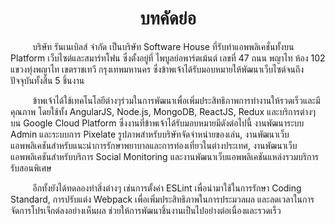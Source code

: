 <h1 align="center">บทคัดย่อ</h1>

&nbsp;&nbsp;&nbsp;&nbsp;&nbsp;&nbsp;&nbsp;&nbsp;
บริษัท รันเนเบิลส์ จำกัด เป็นบริษัท Software House ที่รับทำแอพพลิเคชั่นทั้งบน Platform เว็บไซต์และสมาร์ทโฟน ซึ่งตั้งอยู่ที่ ไพบูลย์อพาร์ตเม้นต์ เลขที่ 47 ถนน พญาไท ห้อง 102 แขวงทุ่งพญาไท เขตราชเทวี กรุงเทพมหานคร ซึ่งข้าพเจ้าได้รับมอบหมายให้พัฒนาเว็บไซต์จนถึงปัจจุบันทั้งสิ้น 5 ชิ้นงาน

&nbsp;&nbsp;&nbsp;&nbsp;&nbsp;&nbsp;&nbsp;&nbsp;
ข้าพเจ้าได้ใช้เทคโนโลยีต่างๆร่วมในการพัฒนาเพื่อเพิ่มประสิทธิภาพการทำงานให้รวดเร็วและมีคุณภาพ โดยใช้ทั้ง AngularJS, Node.js, MongoDB, ReactJS, Redux และบริการต่างๆบน Google Cloud Platform ซึ่งงานที่ข้าพเจ้าได้รับมอบหมายมีดังต่อไปนี้ งานพัฒนาระบบ Admin และระบบการ Pixelate รูปภาพสำหรับบริษัทจัดจำหน่ายของเล่น, งานพัฒนาเว็บแอพพลิเคชันสำหรับแนะนำการรักษาพยาบาลและการท่องเที่ยวในต่างประเทศ, งานพัฒนาเว็บแอพพลิเคชันสำหรับบริการ Social Monitoring และงานพัฒนาเว็บแอพพลิเคชันแหล่งรวมบริการรับสอนพิเศษ

&nbsp;&nbsp;&nbsp;&nbsp;&nbsp;&nbsp;&nbsp;&nbsp;
อีกทั้งยังได้ทดลองทำสิ่งต่างๆ เช่นการตั้งค่า ESLint เพื่อนำมาใช้ในการรักษา Coding Standard, การปรับแต่ง Webpack เพื่อเพิ่มประสิทธิภาพในการประมวลผล และลดเวลาในการจัดการโปรเจ็กต์ลงอย่างเห็นผล ช่วยให้การพัฒนาชิ้นงานเป็นไปอย่างต่อเนื่องและรวดเร็ว
